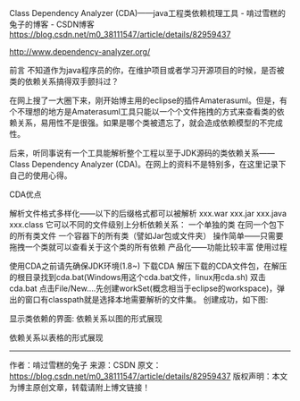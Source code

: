 Class Dependency Analyzer (CDA)——java工程类依赖梳理工具 - 啃过雪糕的兔子的博客 - CSDN博客 https://blog.csdn.net/m0_38111547/article/details/82959437

http://www.dependency-analyzer.org/

前言
不知道作为java程序员的你，在维护项目或者学习开源项目的时候，是否被类的依赖关系搞得双手颤抖过？

在网上搜了一大圈下来，刚开始博主用的eclipse的插件Amaterasuml。但是，有个不理想的地方是Amaterasuml工具只能以一个个文件拖拽的方式来查看类的依赖关系，易用性不是很强。如果是哪个类被遗忘了，就会造成依赖模型的不完成性。

后来，听同事说有一个工具能解析整个工程以至于JDK源码的类依赖关系——Class Dependency Analyzer (CDA)。在网上的资料不是特别多，在这里记录下自己的使用心得。

CDA优点

解析文件格式多样化——以下的后缀格式都可以被解析
xxx.war
xxx.jar
xxx.java
xxx.class
它可以不同的文件级别上分析依赖关系：
一个单独的类
在同一个包下的所有类文件
一个容器下的所有类（譬如Jar包或文件夹）
操作简单——只需要拖拽一个类就可以查看关于这个类的所有依赖
产品化——功能比较丰富
使用过程

使用CDA之前请先确保JDK环境(1.8~)
下载CDA
解压下载的CDA文件包，在解压的根目录找到cda.bat(Windows用这个cda.bat文件，linux用cda.sh) 双击cda.bat
点击File/New….先创建workSet(概念相当于eclipse的workspace)，弹出的窗口有classpath就是选择本地需要解析的文件集。
创建成功，如下图:

显示类依赖的界面:
依赖关系以图的形式展现

依赖关系以表格的形式展现

--------------------- 
作者：啃过雪糕的兔子 
来源：CSDN 
原文：https://blog.csdn.net/m0_38111547/article/details/82959437 
版权声明：本文为博主原创文章，转载请附上博文链接！